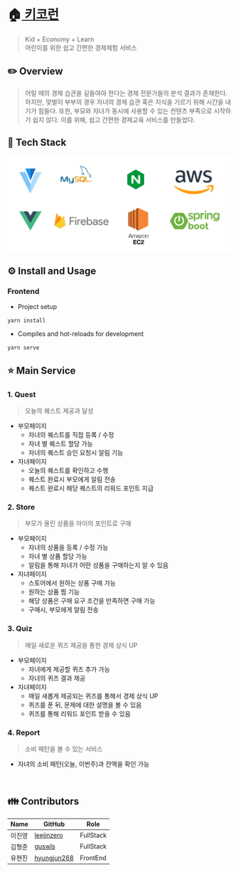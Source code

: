 # **🏠[ 키코런](https://k3a506.p.ssafy.io/)** 
> Kid + Economy + Learn 
> <br>
> 어린이를 위한 쉽고 간편한 경제체험 서비스



## **✏️ Overview** 

> 어릴 때의 경제 습관을 길들여야 한다는 경제 전문가들의 분석 결과가 존재한다. 하지만, 맞벌이 부부의 경우 자녀의 경제 습관 혹은 지식을 기르기 위해 시간을 내기가 힘들다. 또한, 부모와 자녀가 동시에 사용할 수 있는 컨텐츠 부족으로 시작하기 쉽지 않다. 이를 위해, 쉽고 간편한 경제교육 서비스를 만들었다.

## **🔧 Tech Stack**

![](./images/techstack.png)

## **⚙️ Install and Usage**

### **Frontend**

- Project setup

```
yarn install
```

- Compiles and hot-reloads for development

```
yarn serve
```

## **⭐ Main Service**

### **1. Quest**

> 오늘의 퀘스트 제공과 달성

- 부모페이지
    - 자녀의 퀘스트를 직접 등록 / 수정
    - 자녀 별 퀘스트 할당 가능
    - 자녀의 퀘스트 승인 요청시 알림 기능
- 자녀페이지
    - 오늘의 퀘스트를 확인하고 수행
    - 퀘스트 완료시 부모에게 알림 전송
    - 퀘스트 완료시 해당 퀘스트의 리워드 포인트 지급

### **2. Store**

> 부모가 올린 상품을 아이의 포인트로 구매

- 부모페이지
    - 자녀의 상품을 등록 / 수정 가능
    - 자녀 별 상품 할당 가능
    - 알림을 통해 자녀가 어떤 상품을 구매하는지 알 수 있음
- 자녀페이지
    - 스토어에서 원하는 상품 구매 가능
    - 원하는 상품 찜 기능
    - 해당 상품은 구매 요구 조건을 만족하면 구매 가능
    - 구매시, 부모에게 알림 전송

### **3. Quiz**

> 매일 새로운 퀴즈 제공을 통한 경제 상식 UP

- 부모페이지
    - 자녀에게 제공할 퀴즈 추가 가능
    - 자녀의 퀴즈 결과 제공
- 자녀페이지
    - 매일 새롭게 제공되는 퀴즈를 통해서 경제 상식 UP
    - 퀴즈를 푼 뒤, 문제에 대한 설명을 볼 수 있음
    - 퀴즈를 통해 리워드 포인트 받을 수 있음

### **4. Report**

> 소비 패턴을 볼 수 있는 서비스

- 자녀의 소비 패턴(오늘, 이번주)과 잔액을 확인 가능

<br>

## **👪 Contributors**

| Name   | GitHub                                         | Role      |
| ------ | ---------------------------------------------- | --------- |
| 이진영 | [leejinzero](https://github.com/leejinzero)    | FullStack |
| 김형준 | [guswls](https://github.com/guswls)           | FullStack |
| 유현진 | [hyungjun268](https://github.com/hyungjun268) | FrontEnd  |
